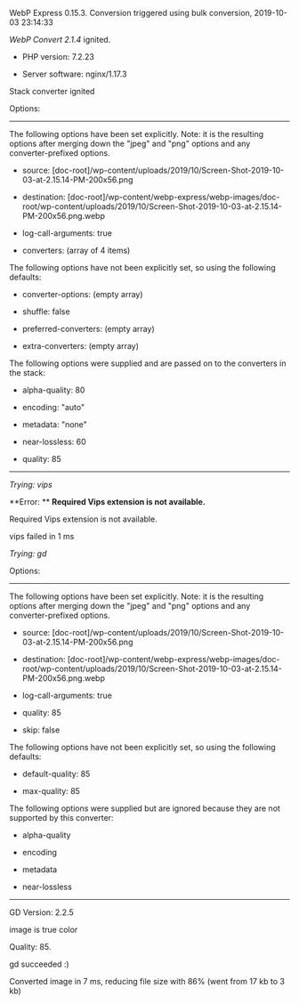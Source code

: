 WebP Express 0.15.3. Conversion triggered using bulk conversion, 2019-10-03 23:14:33

*WebP Convert 2.1.4*  ignited.
- PHP version: 7.2.23
- Server software: nginx/1.17.3

Stack converter ignited

Options:
------------
The following options have been set explicitly. Note: it is the resulting options after merging down the "jpeg" and "png" options and any converter-prefixed options.
- source: [doc-root]/wp-content/uploads/2019/10/Screen-Shot-2019-10-03-at-2.15.14-PM-200x56.png
- destination: [doc-root]/wp-content/webp-express/webp-images/doc-root/wp-content/uploads/2019/10/Screen-Shot-2019-10-03-at-2.15.14-PM-200x56.png.webp
- log-call-arguments: true
- converters: (array of 4 items)

The following options have not been explicitly set, so using the following defaults:
- converter-options: (empty array)
- shuffle: false
- preferred-converters: (empty array)
- extra-converters: (empty array)

The following options were supplied and are passed on to the converters in the stack:
- alpha-quality: 80
- encoding: "auto"
- metadata: "none"
- near-lossless: 60
- quality: 85
------------


*Trying: vips* 

**Error: ** **Required Vips extension is not available.** 
Required Vips extension is not available.
vips failed in 1 ms

*Trying: gd* 

Options:
------------
The following options have been set explicitly. Note: it is the resulting options after merging down the "jpeg" and "png" options and any converter-prefixed options.
- source: [doc-root]/wp-content/uploads/2019/10/Screen-Shot-2019-10-03-at-2.15.14-PM-200x56.png
- destination: [doc-root]/wp-content/webp-express/webp-images/doc-root/wp-content/uploads/2019/10/Screen-Shot-2019-10-03-at-2.15.14-PM-200x56.png.webp
- log-call-arguments: true
- quality: 85
- skip: false

The following options have not been explicitly set, so using the following defaults:
- default-quality: 85
- max-quality: 85

The following options were supplied but are ignored because they are not supported by this converter:
- alpha-quality
- encoding
- metadata
- near-lossless
------------

GD Version: 2.2.5
image is true color
Quality: 85. 
gd succeeded :)

Converted image in 7 ms, reducing file size with 86% (went from 17 kb to 3 kb)
